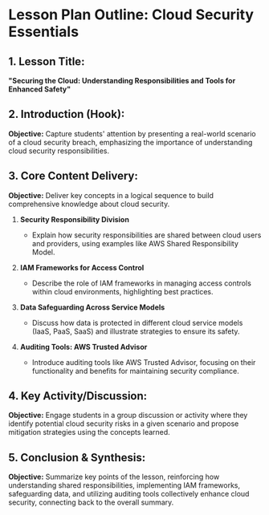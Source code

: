 # Lesson Plan Outline: Cloud Security Essentials

## 1. Lesson Title:
**"Securing the Cloud: Understanding Responsibilities and Tools for Enhanced Safety"**

## 2. Introduction (Hook):
**Objective:** Capture students' attention by presenting a real-world scenario of a cloud security breach, emphasizing the importance of understanding cloud security responsibilities.

## 3. Core Content Delivery:
**Objective:** Deliver key concepts in a logical sequence to build comprehensive knowledge about cloud security.

1. **Security Responsibility Division**
   - Explain how security responsibilities are shared between cloud users and providers, using examples like AWS Shared Responsibility Model.
   
2. **IAM Frameworks for Access Control**
   - Describe the role of IAM frameworks in managing access controls within cloud environments, highlighting best practices.
   
3. **Data Safeguarding Across Service Models**
   - Discuss how data is protected in different cloud service models (IaaS, PaaS, SaaS) and illustrate strategies to ensure its safety.

4. **Auditing Tools: AWS Trusted Advisor**
   - Introduce auditing tools like AWS Trusted Advisor, focusing on their functionality and benefits for maintaining security compliance.

## 4. Key Activity/Discussion:
**Objective:** Engage students in a group discussion or activity where they identify potential cloud security risks in a given scenario and propose mitigation strategies using the concepts learned.

## 5. Conclusion & Synthesis:
**Objective:** Summarize key points of the lesson, reinforcing how understanding shared responsibilities, implementing IAM frameworks, safeguarding data, and utilizing auditing tools collectively enhance cloud security, connecting back to the overall summary.